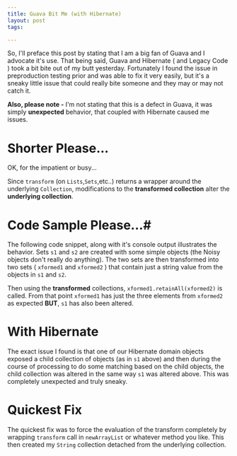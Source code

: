 ```yaml
---
title: Guava Bit Me (with Hibernate)
layout: post
tags:

---
```


So, I'll preface this post by stating that I am a big fan of Guava and I advocate it's use.  That being said, Guava and Hibernate ( and Legacy Code ) took a bit bite out of my butt yesterday.  Fortunately I found the issue in preproduction testing prior and was able to fix it very easily, but it's a sneaky little issue that could really bite someone and they may or may not catch it.

**Also, please note -** I'm not stating that this is a defect in Guava, it was simply __unexpected__ behavior, that coupled with Hibernate caused me issues.


# Shorter Please... #
OK, for the impatient or busy...

Since ``transform`` (on ``Lists``,``Sets``,etc..) returns a wrapper around the underlying ``Collection``, modifications to the **transformed collection** alter the **underlying collection**.


# Code Sample Please...#

The following code snippet, along with it's console output illustrates the behavior.  Sets ``s1`` and ``s2`` are created with some simple objects (the Noisy objects don't really do anything).  The two sets are then transformed into two sets ( ``xformed1`` and ``xformed2`` ) that contain just a string value from the objects in  ``s1`` and ``s2``.

Then using the **transformed** collections, ``xformed1.retainAll(xformed2)`` is called.  From that point ``xformed1`` has just the three elements from ``xformed2`` as expected **BUT**, ``s1`` has also been altered.

<script src="https://gist.github.com/trevershick/7008154.js"></script>

# With Hibernate #

The exact issue I found is that one of our Hibernate domain objects exposed a child collection of objects (as in ``s1`` above) and then during the course of processing to do some matching based on the child objects, the child collection was altered in the same way ``s1`` was altered above.  This was completely unexpected and truly sneaky.

# Quickest Fix #
The quickest fix was to force the evaluation of the transform completely by wrapping ``transform`` call in ``newArrayList`` or whatever method you like.  This then created my ``String`` collection detached from the underlying collection.


